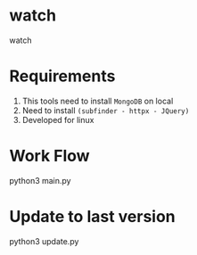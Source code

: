 # watch
watch

# Requirements
1. This tools need to install ```MongoDB``` on local
2. Need to install ```(subfinder - httpx - JQuery)```
3. Developed for linux

# Work Flow
python3 main.py

# Update to last version
python3 update.py
